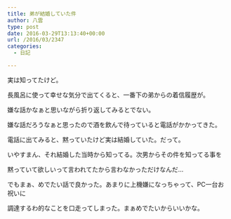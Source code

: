 ```yaml
---
title: 弟が結婚していた件
author: 八雲
type: post
date: 2016-03-29T13:13:40+00:00
url: /2016/03/2347
categories:
  - 日記

---
```

実は知ってたけど。

長風呂に使って幸せな気分で出てくると、一番下の弟からの着信履歴が。
  
嫌な話かなぁと思いながら折り返してみるとでない。
  
嫌な話だろうなぁと思ったので酒を飲んで待っていると電話がかかってきた。

電話に出てみると、黙っていたけど実は結婚していた。だって。
  
いやすまん、それ結婚した当時から知ってる。次男からその件を知ってる事を
  
黙っていて欲しいって言われてたから言わなかっただけなんだ…

でもまぁ、めでたい話で良かった。あまりに上機嫌になっちゃって、PC一台お祝いに
  
調達するわ的なことを口走ってしまった。まぁめでたいからいいかな。